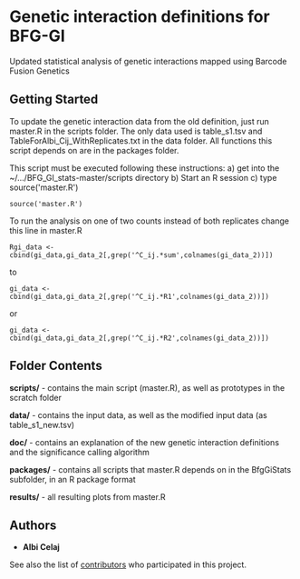 # Genetic interaction definitions for BFG-GI

Updated statistical analysis of genetic interactions mapped using Barcode Fusion Genetics

## Getting Started

To update the genetic interaction data from the old definition, just run master.R in the scripts folder.  The only data used is table_s1.tsv and TableForAlbi_Cij_WithReplicates.txt in the data folder.  All functions this script depends on are in the packages folder.  

This script must be executed following these instructions:
a) get into the ~/.../BFG_GI_stats-master/scripts directory
b) Start an R session
c) type source('master.R')

```
source('master.R')
```

To run the analysis on one of two counts instead of both replicates change this line in master.R

```
Rgi_data <- cbind(gi_data,gi_data_2[,grep('^C_ij.*sum',colnames(gi_data_2))])
```

to
```
gi_data <- cbind(gi_data,gi_data_2[,grep('^C_ij.*R1',colnames(gi_data_2))])

```
or
```
gi_data <- cbind(gi_data,gi_data_2[,grep('^C_ij.*R2',colnames(gi_data_2))])
```

## Folder Contents
**scripts/** - contains the main script (master.R), as well as prototypes in the scratch folder

**data/** - contains the input data, as well as the modified input data (as table_s1_new.tsv)

**doc/** - contains an explanation of the new genetic interaction definitions and the significance calling algorithm

**packages/** - contains all scripts that master.R depends on in the BfgGiStats subfolder, in an R package format

**results/** - all resulting plots from master.R

## Authors

* **Albi Celaj**

See also the list of [contributors](https://github.com/your/project/contributors) who participated in this project.
